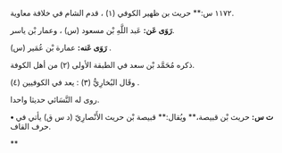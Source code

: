 ١١٧٢ س:** حريث بن ظهير الكوفي (١) ، قدم الشام في خلافة معاوية.

**رَوَى عَن:** عَبد اللَّهِ بْن مسعود (س) ، وعمار بْن ياسر.

**رَوَى عَنه:** عمارة بْن عُمَير (س) .

ذكره مُحَمَّد بْن سعد في الطبقة الأولى (٢) من أهل الكوفة.

وقَال البُخارِيُّ (٣) : يعد في الكوفيين (٤) .

روى له النَّسَائي حديثا واحدا.

**• ت س:** حريث بْن قبيصة،** ويُقال:** قبيصة بْن حريث الأَنْصارِيّ (د س ق) يأتي في حرف القاف.

**